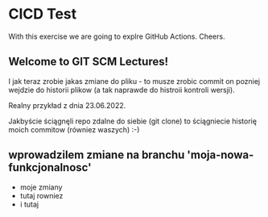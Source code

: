 # CICD Test
With this exercise we are going to explre GitHub Actions. Cheers.

## Welcome to GIT SCM Lectures!

I jak teraz zrobie jakas zmiane do pliku - to musze zrobic commit
on pozniej wejdzie do historii plikow (a tak naprawde do histroii kontroli wersji).

Realny przykład z dnia 23.06.2022.

Jakbyście ściągnęli repo zdalne do siebie (git clone) to ściągniecie historię moich commitow (równiez waszych) :-)

## wprowadzilem zmiane na branchu 'moja-nowa-funkcjonalnosc'
- moje zmiany
- tutaj rowniez
- i tutaj